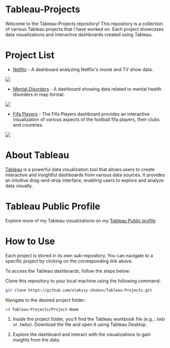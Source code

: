 # Tableau-Projects
Welcome to the Tableau-Projects repository! This repository is a collection of various Tableau projects that I have worked on. Each project showcases data visualizations and interactive dashboards created using Tableau.

# Project List

* [Netflix](https://github.com/Oleksiy-Zhukov/Tableau-Projects/tree/main/Netflix) - A dashboard analyzing Netflix's movie and TV show data.
<img src="https://github.com/Oleksiy-Zhukov/Tableau-Projects/assets/75014961/14ef6556-1f26-44fb-bbe5-7d0927be661e">


* [Mental Disorders](https://github.com/Oleksiy-Zhukov/Tableau-Projects/tree/main/Mental-Disorders) - A dashboard showing data related to mental health disorders in map format.
<img src="https://github.com/Oleksiy-Zhukov/Tableau-Projects/assets/75014961/38215cd0-7b53-4e99-b1c6-0070f251e5d1">



* [Fifa Players](https://github.com/Oleksiy-Zhukov/Tableau-Projects/tree/main/Fifa-Players) - The Fifa Players dashboard provides an interactive visualization of various aspects of the football fifa players, their clubs and countries.
<img src="https://github.com/Oleksiy-Zhukov/Tableau-Projects/assets/75014961/bcd7eac5-1e6b-43cb-84ea-883f4b27ae50">


# About Tableau
[Tableau](https://www.tableau.com/) is a powerful data visualization tool that allows users to create interactive and insightful dashboards from various data sources. It provides an intuitive drag-and-drop interface, enabling users to explore and analyze data visually.

# Tableau Public Profile
Explore more of my Tableau visualizations on my [Tableau Public profile](https://public.tableau.com/app/profile/oleksii3134)

# How to Use
Each project is stored in its own sub-repository. You can navigate to a specific project by clicking on the corresponding link above.

To access the Tableau dashboards, follow the steps below:

Clone this repository to your local machine using the following command:
```bash
git clone https://github.com/oleksiy-zhukov/Tableau-Projects.git
```
Navigate to the desired project folder:

```bash
cd Tableau-Projects/Project-Name
```

1. Inside the project folder, you'll find the Tableau workbook file (e.g., .twb or .twbx). Download the file and open it using Tableau Desktop.

1. Explore the dashboard and interact with the visualizations to gain insights from the data.
